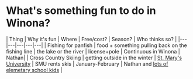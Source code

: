 # What's something fun to do in Winona?  

| Thing | Why it's fun | Where | Free/cost? | Season? | Who thinks so? |
|---|---|---|---|---|
| Fishing for panfish | food + something pulling back on the fishing line | the lake or the river | license+pole | Continuous in Winona | Nathan|
| Cross Country Skiing | getting outside in the winter | [St. Mary's University](https://saintmaryssports.com/sports/2016/2/18/NSC_0218161559.aspx) | SMU rents skis | January-February | Nathan and [lots of elemetary school kids](https://www.myxc.org/clubs/winona) |


